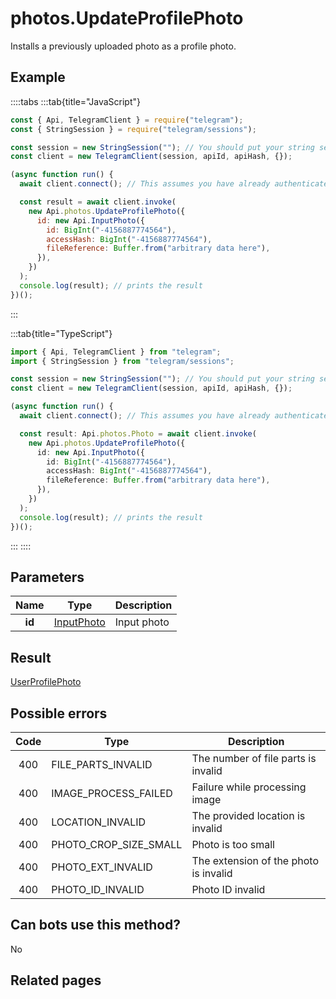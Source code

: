 # photos.UpdateProfilePhoto

Installs a previously uploaded photo as a profile photo.

## Example

::::tabs
:::tab{title="JavaScript"}

```js
const { Api, TelegramClient } = require("telegram");
const { StringSession } = require("telegram/sessions");

const session = new StringSession(""); // You should put your string session here
const client = new TelegramClient(session, apiId, apiHash, {});

(async function run() {
  await client.connect(); // This assumes you have already authenticated with .start()

  const result = await client.invoke(
    new Api.photos.UpdateProfilePhoto({
      id: new Api.InputPhoto({
        id: BigInt("-4156887774564"),
        accessHash: BigInt("-4156887774564"),
        fileReference: Buffer.from("arbitrary data here"),
      }),
    })
  );
  console.log(result); // prints the result
})();
```

:::

:::tab{title="TypeScript"}

```ts
import { Api, TelegramClient } from "telegram";
import { StringSession } from "telegram/sessions";

const session = new StringSession(""); // You should put your string session here
const client = new TelegramClient(session, apiId, apiHash, {});

(async function run() {
  await client.connect(); // This assumes you have already authenticated with .start()

  const result: Api.photos.Photo = await client.invoke(
    new Api.photos.UpdateProfilePhoto({
      id: new Api.InputPhoto({
        id: BigInt("-4156887774564"),
        accessHash: BigInt("-4156887774564"),
        fileReference: Buffer.from("arbitrary data here"),
      }),
    })
  );
  console.log(result); // prints the result
})();
```

:::
::::

## Parameters

|  Name  | Type                                                    | Description |
| :----: | ------------------------------------------------------- | ----------- |
| **id** | [InputPhoto](https://core.telegram.org/type/InputPhoto) | Input photo |

## Result

[UserProfilePhoto](https://core.telegram.org/type/UserProfilePhoto)

## Possible errors

| Code | Type                  | Description                           |
| :--: | --------------------- | ------------------------------------- |
| 400  | FILE_PARTS_INVALID    | The number of file parts is invalid   |
| 400  | IMAGE_PROCESS_FAILED  | Failure while processing image        |
| 400  | LOCATION_INVALID      | The provided location is invalid      |
| 400  | PHOTO_CROP_SIZE_SMALL | Photo is too small                    |
| 400  | PHOTO_EXT_INVALID     | The extension of the photo is invalid |
| 400  | PHOTO_ID_INVALID      | Photo ID invalid                      |

## Can bots use this method?

No

## Related pages
